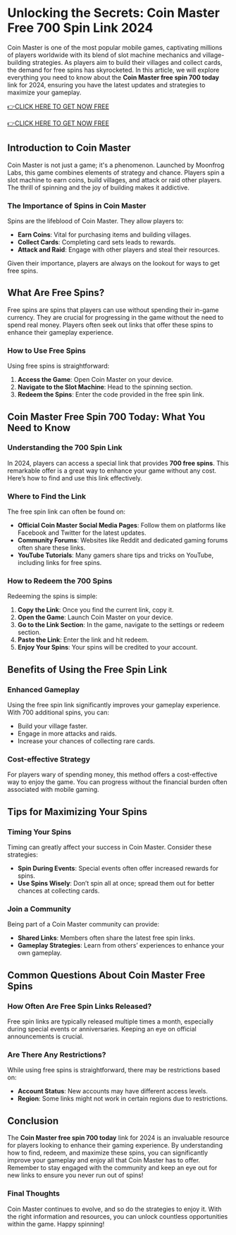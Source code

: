 # Unlocking the Secrets: Coin Master Free 700 Spin Link 2024

Coin Master is one of the most popular mobile games, captivating millions of players worldwide with its blend of slot machine mechanics and village-building strategies. As players aim to build their villages and collect cards, the demand for free spins has skyrocketed. In this article, we will explore everything you need to know about the **Coin Master free spin 700 today** link for 2024, ensuring you have the latest updates and strategies to maximize your gameplay.

[👉CLICK HERE TO GET NOW FREE](https://todaylink.site/freegiftcard/)

[👉CLICK HERE TO GET NOW FREE](https://todaylink.site/freegiftcard/)

## Introduction to Coin Master

Coin Master is not just a game; it's a phenomenon. Launched by Moonfrog Labs, this game combines elements of strategy and chance. Players spin a slot machine to earn coins, build villages, and attack or raid other players. The thrill of spinning and the joy of building makes it addictive.

### The Importance of Spins in Coin Master

Spins are the lifeblood of Coin Master. They allow players to:

- **Earn Coins**: Vital for purchasing items and building villages.
- **Collect Cards**: Completing card sets leads to rewards.
- **Attack and Raid**: Engage with other players and steal their resources.

Given their importance, players are always on the lookout for ways to get free spins.

## What Are Free Spins?

Free spins are spins that players can use without spending their in-game currency. They are crucial for progressing in the game without the need to spend real money. Players often seek out links that offer these spins to enhance their gameplay experience.

### How to Use Free Spins

Using free spins is straightforward:

1. **Access the Game**: Open Coin Master on your device.
2. **Navigate to the Slot Machine**: Head to the spinning section.
3. **Redeem the Spins**: Enter the code provided in the free spin link.

## Coin Master Free Spin 700 Today: What You Need to Know

### Understanding the 700 Spin Link

In 2024, players can access a special link that provides **700 free spins**. This remarkable offer is a great way to enhance your game without any cost. Here’s how to find and use this link effectively.

### Where to Find the Link

The free spin link can often be found on:

- **Official Coin Master Social Media Pages**: Follow them on platforms like Facebook and Twitter for the latest updates.
- **Community Forums**: Websites like Reddit and dedicated gaming forums often share these links.
- **YouTube Tutorials**: Many gamers share tips and tricks on YouTube, including links for free spins.

### How to Redeem the 700 Spins

Redeeming the spins is simple:

1. **Copy the Link**: Once you find the current link, copy it.
2. **Open the Game**: Launch Coin Master on your device.
3. **Go to the Link Section**: In the game, navigate to the settings or redeem section.
4. **Paste the Link**: Enter the link and hit redeem.
5. **Enjoy Your Spins**: Your spins will be credited to your account.

## Benefits of Using the Free Spin Link

### Enhanced Gameplay

Using the free spin link significantly improves your gameplay experience. With 700 additional spins, you can:

- Build your village faster.
- Engage in more attacks and raids.
- Increase your chances of collecting rare cards.

### Cost-effective Strategy

For players wary of spending money, this method offers a cost-effective way to enjoy the game. You can progress without the financial burden often associated with mobile gaming.

## Tips for Maximizing Your Spins

### Timing Your Spins

Timing can greatly affect your success in Coin Master. Consider these strategies:

- **Spin During Events**: Special events often offer increased rewards for spins.
- **Use Spins Wisely**: Don’t spin all at once; spread them out for better chances at collecting cards.

### Join a Community

Being part of a Coin Master community can provide:

- **Shared Links**: Members often share the latest free spin links.
- **Gameplay Strategies**: Learn from others’ experiences to enhance your own gameplay.

## Common Questions About Coin Master Free Spins

### How Often Are Free Spin Links Released?

Free spin links are typically released multiple times a month, especially during special events or anniversaries. Keeping an eye on official announcements is crucial.

### Are There Any Restrictions?

While using free spins is straightforward, there may be restrictions based on:

- **Account Status**: New accounts may have different access levels.
- **Region**: Some links might not work in certain regions due to restrictions.

## Conclusion

The **Coin Master free spin 700 today** link for 2024 is an invaluable resource for players looking to enhance their gaming experience. By understanding how to find, redeem, and maximize these spins, you can significantly improve your gameplay and enjoy all that Coin Master has to offer. Remember to stay engaged with the community and keep an eye out for new links to ensure you never run out of spins!

### Final Thoughts

Coin Master continues to evolve, and so do the strategies to enjoy it. With the right information and resources, you can unlock countless opportunities within the game. Happy spinning!
